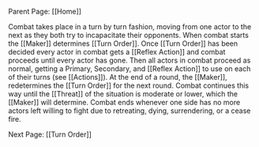 Parent Page: [[Home]]

Combat takes place in a turn by turn fashion, moving from one actor to the next as they both try to incapacitate their opponents. When combat starts the [[Maker]] determines [[Turn Order]]. Once [[Turn Order]] has been decided every actor in combat gets a [[Reflex Action]] and combat proceeds until every actor has gone. Then all actors in combat proceed as normal, getting a Primary, Secondary, and [[Reflex Action]] to use on each of their turns (see [[Actions]]). At the end of a round, the [[Maker]], redetermines the [[Turn Order]] for the next round. Combat continues this way until the [[Threat]] of the situation is moderate or lower, which the [[Maker]] will determine. Combat ends whenever one side has no more actors left willing to fight due to retreating, dying, surrendering, or a cease fire.

Next Page: [[Turn Order]]